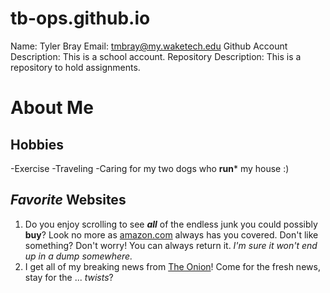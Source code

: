 # tb-ops.github.io
Name: Tyler Bray
Email: tmbray@my.waketech.edu
Github Account Description: This is a school account.
Repository Description: This is a repository to hold assignments.

# About Me
## **Hobbies**
-Exercise
-Traveling
-Caring for my two dogs who **run*** my house :)
## _Favorite_ Websites
1. Do you enjoy scrolling to see ***all*** of the endless junk you could possibly **buy**? Look no more as [amazon.com](https://www.amazon.com/) always has you covered. Don't like something? Don't worry! You can always return it. _I'm sure it won't end up in a dump somewhere._
2. I get all of my breaking news from [The Onion](https://theonion.com/)! Come for the fresh news, stay for the ... _twists_?
